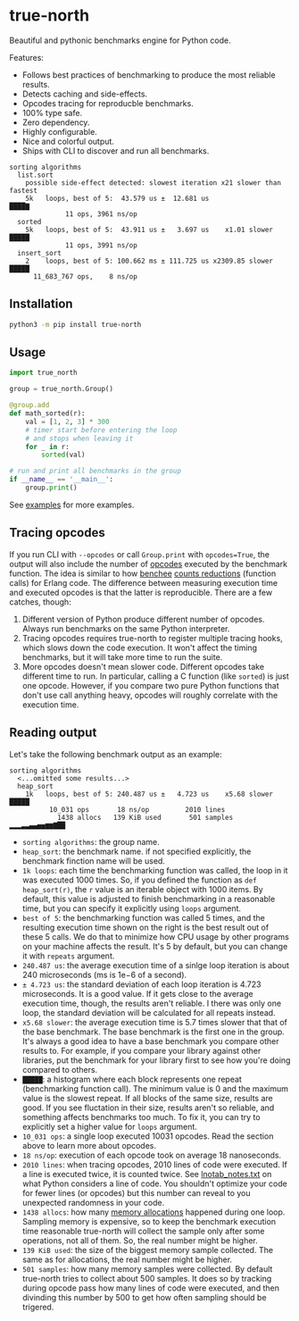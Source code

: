 # true-north

Beautiful and pythonic benchmarks engine for Python code.

Features:

+ Follows best practices of benchmarking to produce the most reliable results.
+ Detects caching and side-effects.
+ Opcodes tracing for reproducble benchmarks.
+ 100% type safe.
+ Zero dependency.
+ Highly configurable.
+ Nice and colorful output.
+ Ships with CLI to discover and run all benchmarks.

```plain
sorting algorithms
  list.sort
    possible side-effect detected: slowest iteration x21 slower than fastest
    5k   loops, best of 5:  43.579 us ±  12.681 us                 ████▇
              11 ops, 3961 ns/op
  sorted
    5k   loops, best of 5:  43.911 us ±   3.697 us    x1.01 slower █████
              11 ops, 3991 ns/op
  insert_sort
    2    loops, best of 5: 100.662 ms ± 111.725 us x2309.85 slower █████
      11_683_767 ops,    8 ns/op
```

## Installation

```bash
python3 -m pip install true-north
```

## Usage

```python
import true_north

group = true_north.Group()

@group.add
def math_sorted(r):
    val = [1, 2, 3] * 300
    # timer start before entering the loop
    # and stops when leaving it
    for _ in r:
        sorted(val)

# run and print all benchmarks in the group
if __name__ == '__main__':
    group.print()
```

See [examples](./examples/) for more examples.

## Tracing opcodes

If you run CLI with `--opcodes` or call `Group.print` with `opcodes=True`, the output will also include the number of [opcodes](https://docs.python.org/3/library/dis.html) executed by the benchmark function. The idea is similar to how [benchee](https://github.com/bencheeorg/benchee) [counts reductions](https://github.com/bencheeorg/benchee#measuring-reductions) (function calls) for Erlang code. The difference between measuring execution time and executed opcodes is that the latter is reproducible. There are a few catches, though:

1. Different version of Python produce different number of opcodes. Always run benchmarks on the same Python interpreter.
1. Tracing opcodes requires true-north to register multiple tracing hooks, which slows down the code execution. It won't affect the timing benchmarks, but it will take more time to run the suite.
1. More opcodes doesn't mean slower code. Different opcodes take different time to run. In particular, calling a C function (like `sorted`) is just one opcode. However, if you compare two pure Python functions that don't use call anything heavy, opcodes will roughly correlate with the execution time.

## Reading output

Let's take the following benchmark output as an example:

```plain
sorting algorithms
  <...omitted some results...>
  heap_sort
    1k   loops, best of 5: 240.487 us ±   4.723 us    x5.68 slower █████
          10_031 ops       18 ns/op         2010 lines
            1438 allocs   139 KiB used       501 samples  ▂▂▂▃▃▄▄▅▅▆▆▇██
```

+ `sorting algorithms`: the group name.
+ `heap_sort`: the benchmark name. if not specified explicitly, the benchmark finction name will be used.
+ `1k loops`: each time the benchmarking function was called, the loop in it was executed 1000 times. So, if you defined the function as `def heap_sort(r)`, the `r` value is an iterable object with 1000 items. By default, this value is adjusted to finish benchmarking in a reasonable time, but you can specify it explicitly using `loops` argument.
+ `best of 5`: the benchmarking function was called 5 times, and the resulting execution time shown on the right is the best result out of these 5 calls. We do that to minimize how CPU usage by other programs on your machine affects the result. It's 5 by default, but you can change it with `repeats` argument.
+ `240.487 us`: the average execution time of a sinlge loop iteration is about 240 microseconds (ms is 1e−6 of a second).
+ `± 4.723 us`: the standard deviation of each loop iteration is 4.723 microseconds. It is a good value. If it gets close to the average execution time, though, the results aren't reliable. I there was only one loop, the standard deviation will be calculated for all repeats instead.
+ `x5.68 slower`: the average execution time is 5.7 times slower that that of the base benchmark. The base benchmark is the first one in the group. It's always a good idea to have a base benchmark you compare other results to. For example, if you compare your library against other libraries, put the benchmark for your library first to see how you're doing compared to others.
+ `█████`: a histogram where each block represents one repeat (benchmarking function call). The minimum value is 0 and the maximum value is the slowest repeat. If all blocks of the same size, results are good. If you see fluctation in their size, results aren't so reliable, and something affects benchmarks too much. To fix it, you can try to explicitly set a higher value for `loops` argument.
+ `10_031 ops`: a single loop executed 10031 opcodes. Read the section above to learn more about opcodes.
+ `18 ns/op`: execution of each opcode took on average 18 nanoseconds.
+ `2010 lines`: when tracing opcodes, 2010 lines of code were executed. If a line is executed twice, it is counted twice. See [lnotab_notes.txt](https://github.com/python/cpython/blob/main/Objects/lnotab_notes.txt) on what Python considers a line of code. You shouldn't optimize your code for fewer lines (or opcodes) but this number can reveal to you unexpected randomness in your code.
+ `1438 allocs`: how many [memory allocations](https://www.cs.uah.edu/~rcoleman/Common/C_Reference/MemoryAlloc.html) happened during one loop. Sampling memory is expensive, so to keep the benchmark execution time reasonable true-north will collect the sample only after some operations, not all of them. So, the real number might be higher.
+ `139 KiB used`: the size of the biggest memory sample collected. The same as for allocations, the real number might be higher.
+ `501 samples`: how many memory samples were collected. By default true-north tries to collect about 500 samples. It does so by tracking during opcode pass how many lines of code were executed, and then divinding this number by 500 to get how often sampling should be trigered.
